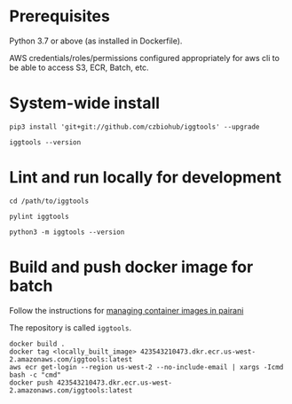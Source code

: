 # Prerequisites

Python 3.7 or above (as installed in Dockerfile).

AWS credentials/roles/permissions configured appropriately for aws cli to be able to access S3, ECR, Batch, etc.


# System-wide install

```
pip3 install 'git+git://github.com/czbiohub/iggtools' --upgrade

iggtools --version
```

# Lint and run locally for development

```
cd /path/to/iggtools

pylint iggtools

python3 -m iggtools --version
```

# Build and push docker image for batch

Follow the instructions for [managing container images in pairani](https://github.com/czbiohub/pairani/wiki#managing-container-images)

The repository is called `iggtools`.

```
docker build .
docker tag <locally_built_image> 423543210473.dkr.ecr.us-west-2.amazonaws.com/iggtools:latest
aws ecr get-login --region us-west-2 --no-include-email | xargs -Icmd bash -c "cmd"
docker push 423543210473.dkr.ecr.us-west-2.amazonaws.com/iggtools:latest
```